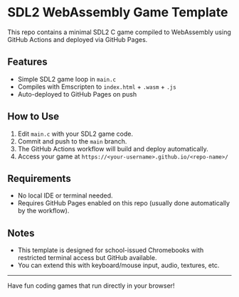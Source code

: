 # SDL2 WebAssembly Game Template

This repo contains a minimal SDL2 C game compiled to WebAssembly using GitHub Actions and deployed via GitHub Pages.

## Features

- Simple SDL2 game loop in `main.c`
- Compiles with Emscripten to `index.html` + `.wasm` + `.js`
- Auto-deployed to GitHub Pages on push

## How to Use

1. Edit `main.c` with your SDL2 game code.
2. Commit and push to the `main` branch.
3. The GitHub Actions workflow will build and deploy automatically.
4. Access your game at `https://<your-username>.github.io/<repo-name>/`

## Requirements

- No local IDE or terminal needed.
- Requires GitHub Pages enabled on this repo (usually done automatically by the workflow).

## Notes

- This template is designed for school-issued Chromebooks with restricted terminal access but GitHub available.
- You can extend this with keyboard/mouse input, audio, textures, etc.

---

Have fun coding games that run directly in your browser!
